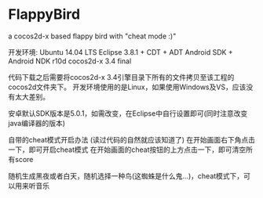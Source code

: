 # FlappyBird
a cocos2d-x based flappy bird with "cheat mode :)"



开发环境:
Ubuntu 14.04 LTS
Eclipse 3.8.1 + CDT + ADT
Android SDK + Android NDK r10d
cocos2d-x 3.4 final

代码下载之后需要将cocos2d-x 3.4引擎目录下所有的文件拷贝至该工程的cocos2d文件夹下。
开发环境使用的是Linux，如果使用Windows及VS，应该没有太大差别。

安卓默认SDK版本是5.0.1，如需改变，在Eclipse中自行设置即可(同时注意改变java编译器的版本)

自带的cheat模式开启办法
(读过代码的自然就应该知道了)
在开始画面右下角点击一下，即可开启cheat模式
在开始画面的cheat按钮的上方点击一下，即可清空所有score

随机生成黑夜或者白天，随机选择一种鸟(这蜘蛛是什么鬼…)，cheat模式下，可以用来听音乐

